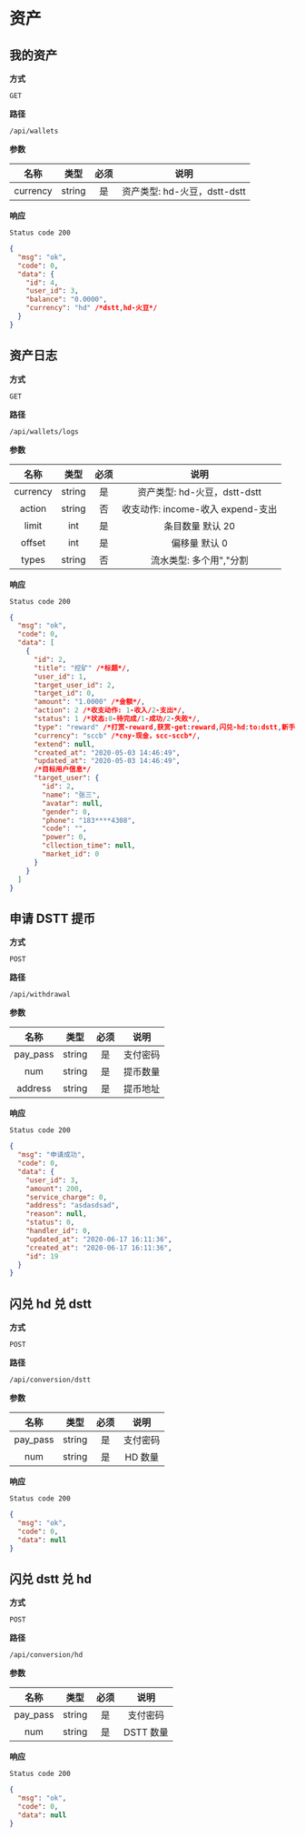 # 资产

## 我的资产

**方式**

`GET`

**路径**

`/api/wallets`

**参数**

|   名称   |  类型  | 必须 |             说明             |
| :------: | :----: | :--: | :--------------------------: |
| currency | string |  是  | 资产类型: hd-火豆，dstt-dstt |

**响应**

`Status code 200`

```json
{
  "msg": "ok",
  "code": 0,
  "data": {
    "id": 4,
    "user_id": 3,
    "balance": "0.0000",
    "currency": "hd" /*dstt,hd-火豆*/
  }
}
```

## 资产日志

**方式**

`GET`

**路径**

`/api/wallets/logs`

**参数**

|   名称   |  类型  | 必须 |               说明                |
| :------: | :----: | :--: | :-------------------------------: |
| currency | string |  是  |   资产类型: hd-火豆，dstt-dstt    |
|  action  | string |  否  | 收支动作: income-收入 expend-支出 |
|  limit   |  int   |  是  |         条目数量 默认 20          |
|  offset  |  int   |  是  |           偏移量 默认 0           |
|  types   | string |  否  |      流水类型: 多个用","分割      |

**响应**

`Status code 200`

```json
{
  "msg": "ok",
  "code": 0,
  "data": [
    {
      "id": 2,
      "title": "挖矿" /*标题*/,
      "user_id": 1,
      "target_user_id": 2,
      "target_id": 0,
      "amount": "1.0000" /*金额*/,
      "action": 2 /*收支动作: 1-收入/2-支出*/,
      "status": 1 /*状态:0-待完成/1-成功/2-失败*/,
      "type": "reward" /*打赏-reward,获赏-get:reward,闪兑-hd:to:dstt,新手奖励-rookie:reward,提币-withdrawal，参与活动-activity,一级级邀请-one:invite,二级级邀请-two:invite*/,
      "currency": "sccb" /*cny-现金，scc-sccb*/,
      "extend": null,
      "created_at": "2020-05-03 14:46:49",
      "updated_at": "2020-05-03 14:46:49",
      /*目标用户信息*/
      "target_user": {
        "id": 2,
        "name": "张三",
        "avatar": null,
        "gender": 0,
        "phone": "183****4308",
        "code": "",
        "power": 0,
        "cllection_time": null,
        "market_id": 0
      }
    }
  ]
}
```

## 申请 DSTT 提币

**方式**

`POST`

**路径**

`/api/withdrawal`

**参数**

|   名称   |  类型  | 必须 |   说明   |
| :------: | :----: | :--: | :------: |
| pay_pass | string |  是  | 支付密码 |
|   num    | string |  是  | 提币数量 |
| address  | string |  是  | 提币地址 |

**响应**

`Status code 200`

```json
{
  "msg": "申请成功",
  "code": 0,
  "data": {
    "user_id": 3,
    "amount": 200,
    "service_charge": 0,
    "address": "asdasdsad",
    "reason": null,
    "status": 0,
    "handler_id": 0,
    "updated_at": "2020-06-17 16:11:36",
    "created_at": "2020-06-17 16:11:36",
    "id": 19
  }
}
```

## 闪兑 hd 兑 dstt

**方式**

`POST`

**路径**

`/api/conversion/dstt`

**参数**

|   名称   |  类型  | 必须 |   说明   |
| :------: | :----: | :--: | :------: |
| pay_pass | string |  是  | 支付密码 |
|   num    | string |  是  | HD 数量  |

**响应**

`Status code 200`

```json
{
  "msg": "ok",
  "code": 0,
  "data": null
}
```

## 闪兑 dstt 兑 hd

**方式**

`POST`

**路径**

`/api/conversion/hd`

**参数**

|   名称   |  类型  | 必须 |   说明    |
| :------: | :----: | :--: | :-------: |
| pay_pass | string |  是  | 支付密码  |
|   num    | string |  是  | DSTT 数量 |

**响应**

`Status code 200`

```json
{
  "msg": "ok",
  "code": 0,
  "data": null
}
```
